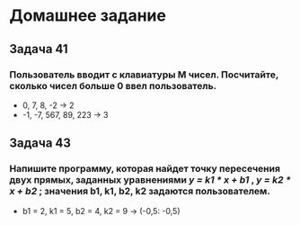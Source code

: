 # Домашнее задание

## Задача 41
### Пользователь вводит с клавиатуры М чисел. Посчитайте, сколько чисел больше 0 ввел пользователь.
* 0, 7, 8, -2  ->  2
* -1, -7, 567, 89, 223  ->  3

## Задача 43
### Напишите программу, которая найдет точку пересечения двух прямых, заданных уравнениями *y = k1 * x + b1* , *y = k2 * x + b2* ; значения b1, k1, b2, k2 задаются пользователем.

* b1 = 2, k1 = 5, b2 = 4, k2 = 9 -> (-0,5: -0,5)

